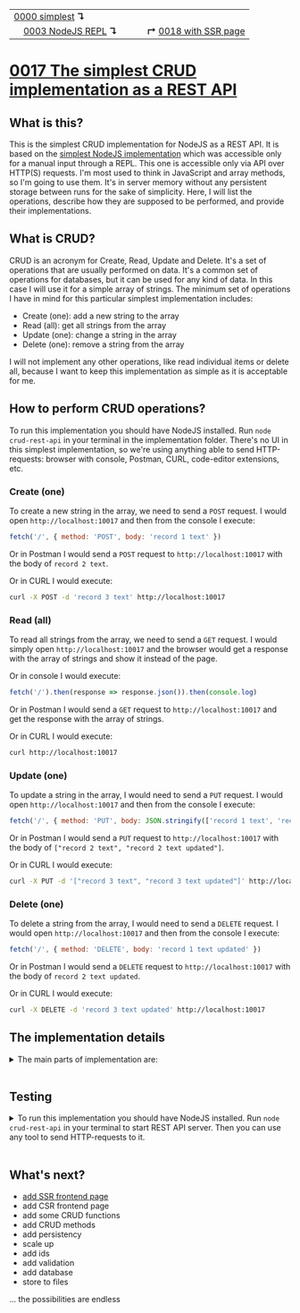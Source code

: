 <table>
  <tr>
    <td><a href="../0000-simplest-for-me/README.md">0000 simplest</a> <b>↴</b></td>
    <td>&nbsp; &nbsp; &nbsp;</td>
    <td></td>
  </tr>
  <tr>
    <td>&nbsp; &nbsp; <a href="../0003-simplest-nodejs-repl/README.md">0003 NodeJS REPL</a> <b>↴</b></td>
    <td>&nbsp; &nbsp; &nbsp;</td>
    <td><b>↱</b> <a href="../0018-ssr-page-ui/README.md">0018 with SSR page</a></td>
  </tr>
</table>

# [0017 The simplest CRUD implementation as a REST API](https://github.com/UniBreakfast/crud-of-increasing-complexity/blob/master/0017-rest-api/README.md)

## What is this?

This is the simplest CRUD implementation for NodeJS as a REST API. It is based on the [simplest NodeJS implementation](../0003-simplest-nodejs-repl/README.md) which was accessible only for a manual input through a REPL. This one is accessible only via API over HTTP(S) requests. I'm most used to think in JavaScript and array methods, so I'm going to use them. It's in server memory without any persistent storage between runs for the sake of simplicity. Here, I will list the operations, describe how they are supposed to be performed, and provide their implementations.

## What is CRUD?

CRUD is an acronym for Create, Read, Update and Delete. It's a set of operations that are usually performed on data. It's a common set of operations for databases, but it can be used for any kind of data. In this case I will use it for a simple array of strings. The minimum set of operations I have in mind for this particular simplest implementation includes:

- Create (one): add a new string to the array
- Read (all): get all strings from the array
- Update (one): change a string in the array
- Delete (one): remove a string from the array

I will not implement any other operations, like read individual items or delete all, because I want to keep this implementation as simple as it is acceptable for me.

## How to perform CRUD operations?

To run this implementation you should have NodeJS installed. Run `node crud-rest-api` in your terminal in the implementation folder.
There's no UI in this simplest implementation, so we're using anything able to send HTTP-requests: browser with console, Postman, CURL, code-editor extensions, etc.

### Create (one)

To create a new string in the array, we need to send a `POST` request. I would open `http://localhost:10017` and then from the console I execute:

```js
fetch('/', { method: 'POST', body: 'record 1 text' })
```

Or in Postman I would send a `POST` request to `http://localhost:10017` with the body of `record 2 text`.

Or in CURL I would execute:

```sh
curl -X POST -d 'record 3 text' http://localhost:10017
```

### Read (all)

To read all strings from the array, we need to send a `GET` request. I would simply open `http://localhost:10017` and the browser would get a response with the array of strings and show it instead of the page.

Or in console I would execute:

```js
fetch('/').then(response => response.json()).then(console.log)
```

Or in Postman I would send a `GET` request to `http://localhost:10017` and get the response with the array of strings.

Or in CURL I would execute:

```sh
curl http://localhost:10017
```

### Update (one)

To update a string in the array, I would need to send a `PUT` request. I would open `http://localhost:10017` and then from the console I execute:

```js
fetch('/', { method: 'PUT', body: JSON.stringify(['record 1 text', 'record 1 text updated']) })
```

Or in Postman I would send a `PUT` request to `http://localhost:10017` with the body of `["record 2 text", "record 2 text updated"]`.

Or in CURL I would execute:

```sh
curl -X PUT -d '["record 3 text", "record 3 text updated"]' http://localhost:10017
```

### Delete (one)

To delete a string from the array, I would need to send a `DELETE` request. I would open `http://localhost:10017` and then from the console I execute:

```js
fetch('/', { method: 'DELETE', body: 'record 1 text updated' })
```

Or in Postman I would send a `DELETE` request to `http://localhost:10017` with the body of `record 2 text updated`.

Or in CURL I would execute:

```sh
curl -X DELETE -d 'record 3 text updated' http://localhost:10017
```

## The implementation details

<details>
  <summary>The main parts of implementation are:</summary><br>

  ```js
  const records = []

  require('http').createServer(async (req, resp) => {
    const {method} = req
    
    if (method == 'POST') {
      records.push(await getBody(req))
      return resp.end()
    }
    if (method == 'GET') {
      return resp.end(JSON.stringify(records, null, 2))
    }
    if (method == 'PUT') {
      const [oldRecord, newRecord] = JSON.parse(await getBody(req))
      const i = records.indexOf(oldRecord)
      if (i !== -1) records[i] = newRecord
      return resp.end()
    }
    if (method == 'DELETE') {
      const i = records.indexOf(await getBody(req))
      if (i !== -1) records.splice(i, 1)
      return resp.end()
    }
    resp.end('unsupported method')
  }).listen(10017, () => console.log('http://localhost:10017'))

  async function getBody(req) {
    let body = ''
    for await (const chunk of req) body += chunk
    return body
  }
  ```

  Full source code is the file [crud-rest-api.js](./crud-rest-api.js).

</details><br>

## Testing

<details>
  <summary>
  To run this implementation you should have NodeJS installed. Run <code>node crud-rest-api</code> in your terminal to start REST API server. Then you can use any tool to send HTTP-requests to it.
  </summary><br>

  I would open `http://localhost:10017` and then from the console I execute:

  ```js
  fetch('/', { method: 'POST', body: 'record 1 text' }).then(() => {
    return fetch('/', { method: 'POST', body: 'record 2 text'})
  }).then(() => {
    return fetch('/', { method: 'POST', body: 'record 3 text'})
  }).then(() => {
    return fetch('/', { method: 'UPDATE', body: JSON.stringify(['record 1 text', 'record 1 text updated']) })
  }).then(() => {
    return fetch('/', { method: 'DELETE', body: 'record 2 text' })
  }).then(() => {
    return fetch('/', { method: 'GET' })
  }).then(response => response.json()).then(console.log)
  // (2) ["record 1 text updated", "record 3 text"]
  ```
  
  Or in terminal I would execute:

  ```sh
  curl -X POST -d 'record 1 text' http://localhost:10017
  curl -X POST -d 'record 2 text' http://localhost:10017
  curl -X POST -d 'record 3 text' http://localhost:10017
  curl -X PUT -d '["record 1 text", "record 1 text updated"]' http://localhost:10017
  curl -X DELETE -d 'record 2 text' http://localhost:10017
  curl http://localhost:10017
  # ["record 1 text updated","record 3 text"]
  ```

And then you can compare the actual output with the expected output in the comments.
</details><br>

## What's next?

- [add SSR frontend page](../0018-ssr-page-ui/README.md)
- add CSR frontend page
- add some CRUD functions
- add CRUD methods
- add persistency
- scale up
- add ids
- add validation
- add database
- store to files
  
... the possibilities are endless
